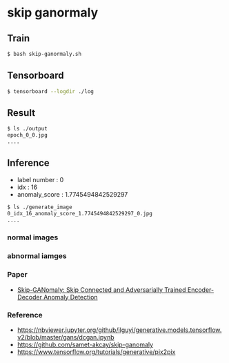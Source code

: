 # skip ganormaly

## Train
```bash
$ bash skip-ganormaly.sh
```

## Tensorboard
```bash
$ tensorboard --logdir ./log
```

## Result
```bash
$ ls ./output
epoch_0_0.jpg
....
```

## Inference
- label number : 0
- idx : 16 
- anomaly_score : 1.7745494842529297
```bash
$ ls ./generate_image
0_idx_16_anomaly_score_1.7745494842529297_0.jpg
....
```

### normal images


### abnormal iamges


### Paper
- [Skip-GANomaly: Skip Connected and Adversarially Trained Encoder-Decoder Anomaly Detection](https://arxiv.org/abs/1901.08954)

### Reference
 - https://nbviewer.jupyter.org/github/ilguyi/generative.models.tensorflow.v2/blob/master/gans/dcgan.ipynb
 - https://github.com/samet-akcay/skip-ganomaly
 - https://www.tensorflow.org/tutorials/generative/pix2pix

